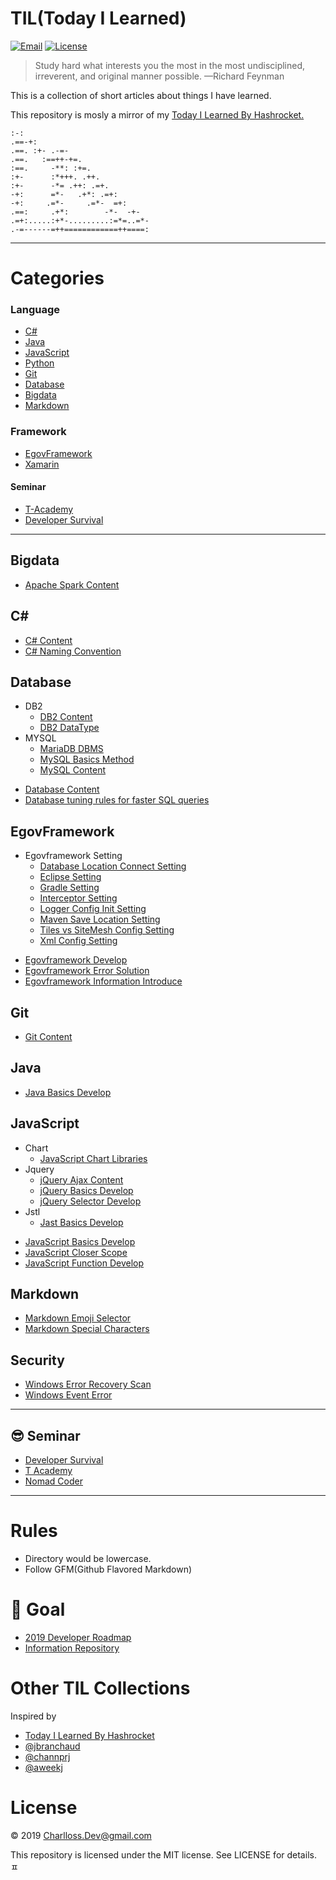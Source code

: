 # TIL(Today I Learned)

[![Email](https://img.shields.io/badge/Email-charlloss.dev-blueviolet.svg)](mailto:charlloss.dev@gmail.com)
[![License](https://img.shields.io/github/license/mashape/apistatus.svg)](./LICENSE)

> Study hard what interests you the most in the most undisciplined, irreverent, and original manner possible.
—Richard Feynman

This is a collection of short articles about things I have learned.

This repository is mosly a mirror of my [Today I Learned By Hashrocket.](https://til.hashrocket.com/)

```
:-:
.==-+:
.==. :+- .-=-
.==.   :==++-+=.
:==.     -**: :+=.
:+-      :*+++. .++.
:+-      -*= .++: .=+.
-+:      =*-   .+*: .=+:
-+:     .=*-     .=*-  =+:
.==:     .+*:        -*-  -+-
.=+:.....:+*-.........:=*=..=*-
.-=------=++============++====:
```

---

# Categories

### Language

* [C#](#c#)
* [Java](#java)
* [JavaScript](#javascript)
* [Python](#python)
* [Git](#git)
* [Database](#database)
* [Bigdata](#bigdata)
* [Markdown](#markdown)

### Framework

* [EgovFramework](#egovframework)
* [Xamarin](#xamarin)

#### Seminar

* [T-Academy](#seminar)
* [Developer Survival](#seminar)

---

## Bigdata

+ [Apache Spark Content](./bigdata/Apach.Spark/Apache-Spark-Content.md)

## C#

* [C# Content](./c%23/C%23-Content.md)
* [C# Naming Convention](./c%23/C%-Naming.md)

## Database

* DB2
    * [DB2 Content](./database/Db2-Content.md)
    * [DB2 DataType](./database/Db2-DataType.md)
* MYSQL
    * [MariaDB DBMS](./database/MYSQL/MariaDB-DBMS.md)
    * [MySQL Basics Method](./database/MYSQL/MySQL-Basics-Method.md)
    * [MySQL Content](./database/MySQL/MySQL-Content.md)

+ [Database Content](./database/Database-Content.md)
+ [Database tuning rules for faster SQL queries](./database/Database-Tunning-Rules.md)

## EgovFramework

* Egovframework Setting
    * [Database Location Connect Setting](./egovframework/Settings/DB-Location-Connect-Setting.md)
    * [Eclipse Setting](./egovframework/Settings/Eclipse-Setting.md)
    * [Gradle Setting](./egovframework/Settings/Gradle-Setting.md)
    * [Interceptor Setting](./egovframework/Settings/Interceptor-SeSetting.md)
    * [Logger Config Init Setting](./egovframework/Settings/Logger-Config-Init-Setting.md)
    * [Maven Save Location Setting](./egovframework/Settings/Marven-Save-Location-Setting.md)
    * [Tiles vs SiteMesh Config Setting](./egovframework/Settings/Tiles&SiteMesh-Setting.md)
    * [Xml Config Setting](./egovframework/Settings/Xml-Config-Setting.md)

+ [Egovframework Develop](./egovframework/Egovframework-Dev.md)
+ [Egovframework Error Solution](./egovframework/Egovframework-Error.md)
+ [Egovframework Information Introduce](./egovframework/Egovframework-Info.md)

## Git

* [Git Content](./git/Git-Content.md)

## Java

* [Java Basics Develop](./java/Java-Basics-Develop.md)

## JavaScript

* Chart
    + [JavaScript Chart Libraries](./javascript/Chart/JavaScript-Chart-Libraries.md)
* Jquery
    + [jQuery Ajax Content](./javascript/JQuery/jQuery-Ajax-Content.md)
    + [jQuery Basics Develop](./javascript/JQuery/jQuery-Basics-Develop.md)
    + [jQuery Selector Develop](./javascript/JQuery/jQuery-Selector-Develop.md)
* Jstl
    + [Jast Basics Develop](./javascript/Jstl/Jstl-Basic-Develop.md)
- [JavaScript Basics Develop](./javascript/JavaScript-Basics-Develop-Web.md)
- [JavaScript Closer Scope](./javascript/JavaScript-Closer-Scope.md)
- [JavaScript Function Develop](./javascript/JavaScript-Function-Develop.md)

## Markdown

+ [Markdown Emoji Selector](./markdown/Markdown-Emoji-Selector.md)
+ [Markdown Special Characters](./markdown/Markdown-Special-Characters.md)

## Security

+ [Windows Error Recovery Scan](./security/Window-Error-Recovery-Scan.md)
+ [Windows Event Error](./security/Window-Event-Error.md)

---

## 😎 Seminar

* [Developer Survival](./seminar/developer-survival/Developer_Survival.md)
* [T Academy](./seminar/t-Academy/T_Academy_Content.md)
* [Nomad Coder](./seminar/nomad-coder/Nomad_Coder_Content.md)

---

# Rules

* Directory would be lowercase.
* Follow GFM(Github Flavored Markdown)

# 🙌 Goal

* [2019 Developer Roadmap](./roadmap/README.md)
* [Information Repository](./roadmap/info-repo/README.md)

# Other TIL Collections

Inspired by

* [Today I Learned By Hashrocket](https://til.hashrocket.com/)
* [@jbranchaud](https://github.com/jbranchaud/til)
* [@channprj](https://github.com/channprj/TIL)
* [@aweekj](https://github.com/aweekj/TIL)

# License

© 2019 Charlloss.Dev@gmail.com

This repository is licensed under the MIT license. See LICENSE for details.
 ㅍ
